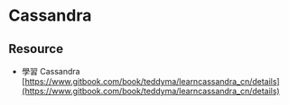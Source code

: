 # Cassandra



## Resource

* 學習 Cassandra  [https://www.gitbook.com/book/teddyma/learncassandra_cn/details](https://www.gitbook.com/book/teddyma/learncassandra_cn/details)

